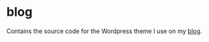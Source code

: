 blog
====

Contains the source code for the Wordpress theme I use on my [blog](http://joshkayani.me).  
